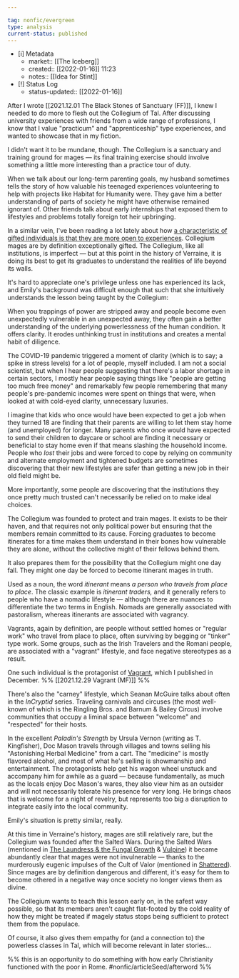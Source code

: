 ```yaml
---

tag: nonfic/evergreen
type: analysis
current-status: published
---
```


- [i] Metadata
	-  market:: [[The Iceberg]]
	-  created:: [[2022-01-16]] 11:23
	- notes:: [[Idea for Stint]]
- [!] Status Log
	-  status-updated:: [[2022-01-16]]

After I wrote [[2021.12.01 The Black Stones of Sanctuary (FF)]], I knew I needed to do more to flesh out the Collegium of Tal. After discussing university experiences with friends from a wide range of professions, I know that I value "practicum" and "apprenticeship" type experiences, and wanted to showcase that in my fiction. 

I didn't want it to be mundane, though. The Collegium is a sanctuary and training ground for mages — its final training exercise should involve something a little more interesting than a practice tour of duty. 

When we talk about our long-term parenting goals, my husband sometimes tells the story of how valuable his teenaged experiences volunteering to help with projects like Habitat for Humanity were. They gave him a better understanding of parts of society he might have otherwise remained ignorant of. Other friends talk about early internships that exposed them to lifestyles and problems totally foreign tot heir upbringing. 

In a similar vein, I've been reading a lot lately about how [a characteristic of gifted individuals is that they are more open to experiences](https://refind.com/s/ce3730d1bc).  Collegium mages are by definition exceptionally gifted. The Collegium, like all institutions, is imperfect — but at this point in the history of Verraine, it is doing its best to get its graduates to understand the realities of life beyond its walls. 

It's hard to appreciate one's privilege unless one has experienced its lack, and Emily's background was difficult enough that such that she intuitively understands the lesson being taught by the Collegium:

When you trappings of power are stripped away and people become even unexpectedly vulnerable in an unexpected away, they often gain a better understanding of the underlying powerlessness of the human condition. It offers clarity. It erodes unthinking trust in institutions and creates a mental habit of diligence. 

The COVID-19 pandemic triggered a moment of clarity (which is to say; a spike in stress levels) for a lot of people, myself included. I am not a social scientist, but when I hear people suggesting that there's a labor shortage in certain sectors, I mostly hear people saying things like "people are getting too much free money" and remarkably few people remembering that many people's pre-pandemic incomes were spent on things that were, when looked at with cold-eyed clarity, unnecessary luxuries. 

I imagine that kids who once would have been expected to get a job when they turned 18 are finding that their parents are willing to let them stay home (and unemployed) for longer. Many parents who once would have expected to send their children to daycare or school are finding it necessary or beneficial to stay home even if that means slashing the household income. People who _lost_ their jobs and were forced to cope by relying on community and alternate employment and tightened budgets are sometimes discovering that their new lifestyles are safer than getting a new job in their old field might be. 

More importantly, some people are discovering that the institutions they once pretty much trusted can't necessarily be relied on to make ideal choices. 

The Collegium was founded to protect and train mages. It exists to be their haven, and that requires not only political power but ensuring that the members remain committed to its cause. Forcing graduates to become itinerates for a time makes them understand in their bones how vulnerable they are alone, without the collective might of their fellows behind them. 

It also prepares them for the possibility that the Collegium might one day fall. They might one day be forced to become itinerant mages in truth. 

Used as a noun, the word *itinerant* means *a person who travels from place to place*. The classic example is _itinerant traders,_ and it generally refers to people who have a nomadic lifestyle — although there are nuances to differentiate the two terms in English. Nomads are generally associated with pastoralism, whereas itinerants are associated with vagrancy.  

Vagrants, again by definition, are people without settled homes or "regular work" who travel from place to place, often surviving by begging or "tinker" type work. Some groups, such as the Irish Travelers and the Romani people, are associated with a "vagrant" lifestyle, and face negative stereotypes as a result. 

One such individual is the protagonist of [Vagrant](https://newsletter.eleanorkonik.com/vagrant/), which I published in December. %% [[2021.12.29 Vagrant (MF)]] %%

There's also the "carney" lifestyle, which Seanan McGuire talks about often in the _InCryptid_ series. Traveling carnivals and circuses (the most well-known of which is the Ringling Bros. and Barnum & Bailey Circus) involve communities that occupy a liminal space between "welcome" and "respected" for their hosts. 

In the excellent _Paladin's Strength_ by Ursula Vernon (writing as T. Kingfisher), Doc Mason travels through villages and towns selling his "Astonishing Herbal Medicine" from a cart. The "medicine" is mostly flavored alcohol, and most of what he's selling is showmanship and entertainment. The protagonists help get his wagon wheel unstuck and accompany him for awhile as a guard — because fundamentally, as much as the locals enjoy Doc Mason's wares, they also view him as an outsider and will not necessarily tolerate his presence for very long. He brings chaos that is welcome for a night of revelry, but represents too big a disruption to integrate easily into the local community. 

Emily's situation is pretty similar, really. 

At this time in Verraine's history, mages are still relatively rare, but the Collegium was founded after the Salted Wars. During the Salted Wars (mentioned in [The Laundress & the Fungal Growth](https://newsletter.eleanorkonik.com/the-laundress/) & [Vulpine](https://newsletter.eleanorkonik.com/vulpine/)) it became abundantly clear that mages were not invulnerable — thanks to the murderously eugenic impulses of the Cult of Valor (mentioned in [Shattered](https://newsletter.eleanorkonik.com/shattered/)). Since mages are by definition dangerous and different, it's easy for them to become othered in a negative way once society no longer views them as divine. 

The Collegium wants to teach this lesson early on, in the safest way possible, so that its members aren't caught flat-footed by the cold reality of how they might be treated if magely status stops being sufficient to protect them from the populace. 

Of course, it also gives them empathy for (and a connection to) the powerless classes in Tal, which will become relevant in later stories... 

%% this is an opportunity to do something with how early Christianity functioned with the poor in Rome. #nonfic/articleSeed/afterword %% 